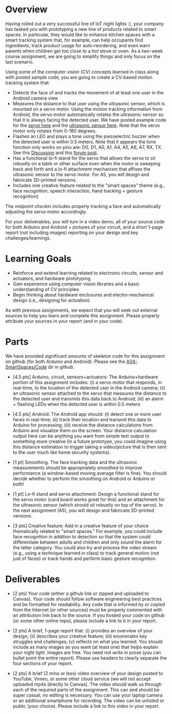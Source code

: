 # Overview
Having rolled out a very successful line of IoT night lights :), your company has tasked you with prototyping a new line of products related to smart spaces. In particular, they would like to enhance kitchen spaces with a smart tracking system that, for example, can help occupants find ingredients, track product usage for auto-reordering, and even warn parents when children get too close to a hot stove or oven. As a two-week course assignment, we are going to simplify things and only focus on the last scenario.

Using some of the computer vision (CV) concepts learned in class along with posted sample code, you are going to create a CV-based motion tracking system that:

- Detects the face of and tracks the movement of at least one user in the Android camera view
- Measures the distance to that user using the ultrasonic sensor, which is mounted on a servo motor. Using the motion tracking information from Android, the servo motor automatically rotates the ultrasonic sensor so that it is always facing the detected user. We have posted example code for the [servo here](https://github.com/jonfroehlich/CSE590Sp2018/tree/master/DemoCode/L06-Arduino/RedBearDuoServoSweep) and the [ultrasonic sensor here](https://github.com/jonfroehlich/CSE590Sp2018/tree/master/DemoCode/L06-Arduino/RedBearDuoUltrasonicRangeFinder). Note that the servo motor only rotates from 0-180 degrees. 
- Flashes an LED and plays a tone using the piezoelectric buzzer when the detected user is within 0.5 meters. Note that it appears the tone function only works on pins are: D0, D1, A0, A1, A4, A5, A6, A7, RX, TX. See this [Discussion](https://canvas.uw.edu/courses/1199409/discussion_topics/4335655) and this [forum post](https://community.particle.io/t/tone-doesnt-work-solved/5806/7).
- Has a functional lo-fi stand for the servo that allows the servo to sit robustly on a table or other surface even when the motor is sweeping back and forth and a lo-fi attachment mechanism that affixes the ultrasonic sensor to the servo motor. For A5, you will design and fabricate 3D-printed versions.
- Includes one creative feature related to the "smart spaces" theme (e.g., face recognition, speech interaction, hand tracking + gesture recognition)

The *midpoint checkin* includes properly tracking a face and automatically adjusting the servo motor accordingly.

For your deliverables, you will turn in a video demo, all of your source code for both Arduino and Android + pictures of your circuit, and a short 1-page report (not including images) reporting on your design and key challenges/learnings.

# Learning Goals
- Reinforce and extend learning related to electronic circuits, sensor and actuators, and hardware prototyping
- Gain experience using computer vision libraries and a basic understanding of CV principles
- Begin thinking about hardware enclosures and electro-mechanical design (i.e., designing for actuation).

As with previous assignments, we expect that you will seek out external sources to help you learn and complete this assignment. Please properly attribute your sources in your report (and in your code).

# Parts
We have provided significant amounts of skeleton code for this assignment on github (for both Arduino and Android). Please see the [A04-SmartSpaces/Code](https://github.com/jonfroehlich/CSE590Sp2018/tree/master/Assignments/A04-SmartSpaces/Code) dir in github.

- [4.5 pts] Arduino, circuit, sensors+actuators: The Arduino+hardware portion of this assignment includes: (i) a servo motor that responds, in real-time, to the location of the detected user in the Android camera; (ii) an ultrasonic sensor attached to the servo that measures the distance to the detected user and transmits this data back to Android; (iii) an alarm + flashing LEDs when the detected user is within 0.5 meters

- [4.5 pts] Android: The Android app should: (i) detect one or more user faces in real-time; (ii) track their location and transmit this data to Arduino for processing; (iii) receive the distance calculations from Arduino and visualize them on the screen. Your distance calculation output here can be anything you want from simple text output to something more creative (in a future prototype, you could imagine using this distance estimation to trigger taking a video/picture that is then sent to the user much like home security systems).

- [1 pt] Smoothing. The face tracking data and the ultrasonic measurements should be appropriately smoothed to improve performance (a window-based moving average filter is fine). You should decide whether to perform the smoothing on Android or Arduino or both!

- [1 pt] Lo-fi stand and servo attachment: Design a functional stand for the servo motor (card board works great for this) and an attachment for the ultrasonic sensor (which should sit robustly on top of the servo). In the next assignment (A5), you will design and fabricate 3D-printed versions. 

- [3 pts] Creative feature: Add in a creative feature of your choice thematically related to "smart spaces." For example, you could include face recognition in addition to detection so that the system could differentiate between adults and children and only sound the alarm for the latter category. You could also try and process the video stream (e.g., using a technique learned in class) to track general motion (not just of faces) or track hands and perform basic gesture recognition.

# Deliverables
- [2 pts] Your code (either a github link or zipped and uploaded to Canvas). Your code should follow software engineering best practices and be formatted for readability. Any code that is informed by or copied from the Internet (or other sources) must be properly commented with an attribution link back to the source. If you hosted your code on github (or some other online repo), please include a link to it in your report.

- [2 pts] A brief, 1-page report that: (i) provides an overview of your design; (ii) describes your creative feature; (iii) enumerates key struggles and challenges; (v) reflects on what you learned. You should include as many images as you want (at least one) that helps explain your night light. Images are free. You need not write in prose (you can bullet point the entire report). Please use headers to clearly separate the four sections of your report.

- [2 pts] A brief (2 mins or less) video overview of your design posted to YouTube, Vimeo, or some other cloud service (we will not accept uploaded mp4s directly to Canvas). The video should walk us through each of the required parts of the assignment. This can and should be super casual, no editing is necessary. You can use your laptop camera or an additional smartphone for recording. The video can be unlisted or public (your choice). Please include a link to this video in your report.
